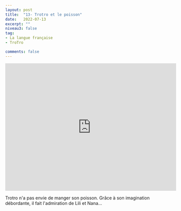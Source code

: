 ```yaml
---
layout: post
title:  "13- Trotro et le poisson"
date:   2022-07-13
excerpt: ""
niveau3: false
tag:
- La langue française
- TroTro

comments: false
---
```

<center>
<img style="display: none;" src="/assets/img/thumbnails/trotro-13.jpg" alt="" width="1" height="1">
<iframe width="542px" height="406px" src="https://www.youtube.com/embed/xe2bg0e_o98?rel=0&controls=1&showinfo=0&modestbranding=1&enablejsapi=1" allowfullscreen frameborder="0" ></iframe></center>

Trotro n'a pas envie de manger son poisson. Grâce à son imagination débordante, il fait l'admiration de Lili et Nana...
